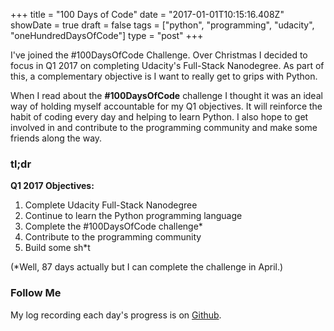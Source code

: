 +++
title = "100 Days of Code"
date = "2017-01-01T10:15:16.408Z"
showDate = true
draft = false
tags = ["python", "programming", "udacity", "oneHundredDaysOfCode"]
type = "post"
+++

I've joined the #100DaysOfCode Challenge. Over Christmas I decided to focus in Q1 2017 on completing Udacity's Full-Stack Nanodegree. As part of this, a complementary objective is I want to really get to grips with Python.

When I read about the **#100DaysOfCode** challenge I thought it was an ideal way of holding myself accountable for my Q1 objectives. It will reinforce the habit of coding every day and helping to learn Python. I also hope to get involved in and contribute to the programming community and make some friends along the way.

### tl;dr

**Q1 2017 Objectives:**

1.  Complete Udacity Full-Stack Nanodegree
2.  Continue to learn the Python programming language
3.  Complete the #100DaysOfCode challenge\*
4.  Contribute to the programming community
5.  Build some sh\*t

(\*Well, 87 days actually but I can complete the challenge in April.)

### Follow Me

My log recording each day's progress is on [Github](https://github.com/sam-atkins/100-days-of-code/blob/master/log.md).
